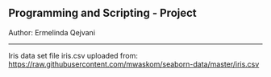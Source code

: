 
## Programming and Scripting - Project

Author: Ermelinda Qejvani

***

Iris data set file iris.csv uploaded from:
https://raw.githubusercontent.com/mwaskom/seaborn-data/master/iris.csv

